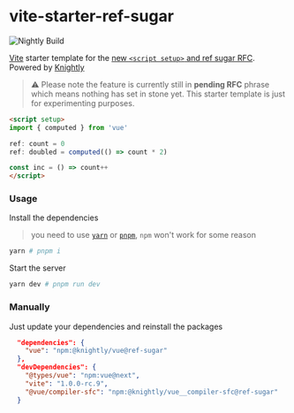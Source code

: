# vite-starter-ref-sugar

![Nightly Build](https://github.com/knightlyjs/knightly/blob/main/res/badge.svg?raw=true)

[Vite](https://github.com/vitejs/vite) starter template for the [new `<script setup>` and ref sugar RFC](https://github.com/vuejs/rfcs/pull/222). Powered by [Knightly](https://github.com/knightlyjs/knightly)

> ⚠️ Please note the feature is currently still in **pending RFC** phrase which means nothing has set in stone yet. This starter template is just for experimenting purposes.


```html
<script setup>
import { computed } from 'vue'

ref: count = 0
ref: doubled = computed(() => count * 2)

const inc = () => count++
</script>
```

### Usage

Install the dependencies

> you need to use [`yarn`](https://yarnpkg.com/) or [`pnpm`](https://pnpm.js.org/), `npm` won't work for some reason

```bash
yarn # pnpm i
```

Start the server

```bash
yarn dev # pnpm run dev
```

### Manually

Just update your dependencies and reinstall the packages

```json
  "dependencies": {
    "vue": "npm:@knightly/vue@ref-sugar"
  },
  "devDependencies": {
    "@types/vue": "npm:vue@next",
    "vite": "1.0.0-rc.9",
    "@vue/compiler-sfc": "npm:@knightly/vue__compiler-sfc@ref-sugar"
  }
````
